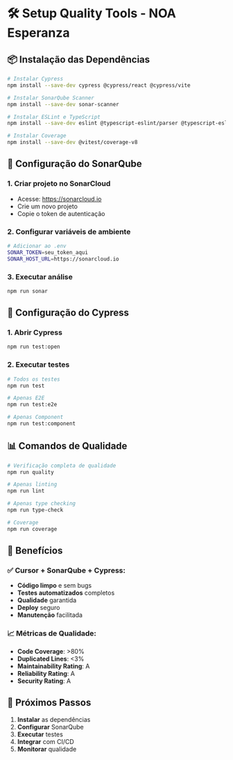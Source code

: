 # 🛠️ Setup Quality Tools - NOA Esperanza

## 📦 Instalação das Dependências

```bash
# Instalar Cypress
npm install --save-dev cypress @cypress/react @cypress/vite

# Instalar SonarQube Scanner
npm install --save-dev sonar-scanner

# Instalar ESLint e TypeScript
npm install --save-dev eslint @typescript-eslint/parser @typescript-eslint/eslint-plugin

# Instalar Coverage
npm install --save-dev @vitest/coverage-v8
```

## 🔧 Configuração do SonarQube

### 1. Criar projeto no SonarCloud
- Acesse: https://sonarcloud.io
- Crie um novo projeto
- Copie o token de autenticação

### 2. Configurar variáveis de ambiente
```bash
# Adicionar ao .env
SONAR_TOKEN=seu_token_aqui
SONAR_HOST_URL=https://sonarcloud.io
```

### 3. Executar análise
```bash
npm run sonar
```

## 🧪 Configuração do Cypress

### 1. Abrir Cypress
```bash
npm run test:open
```

### 2. Executar testes
```bash
# Todos os testes
npm run test

# Apenas E2E
npm run test:e2e

# Apenas Component
npm run test:component
```

## 📊 Comandos de Qualidade

```bash
# Verificação completa de qualidade
npm run quality

# Apenas linting
npm run lint

# Apenas type checking
npm run type-check

# Coverage
npm run coverage
```

## 🎯 Benefícios

### ✅ Cursor + SonarQube + Cypress:
- **Código limpo** e sem bugs
- **Testes automatizados** completos
- **Qualidade** garantida
- **Deploy** seguro
- **Manutenção** facilitada

### 📈 Métricas de Qualidade:
- **Code Coverage**: >80%
- **Duplicated Lines**: <3%
- **Maintainability Rating**: A
- **Reliability Rating**: A
- **Security Rating**: A

## 🚀 Próximos Passos

1. **Instalar** as dependências
2. **Configurar** SonarQube
3. **Executar** testes
4. **Integrar** com CI/CD
5. **Monitorar** qualidade
